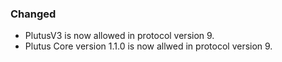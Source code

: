 ### Changed

- PlutusV3 is now allowed in protocol version 9.
- Plutus Core version 1.1.0 is now allwed in protocol version 9.

